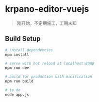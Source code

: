 # krpano-editor-vuejs

> 刚开始，不定期施工，工期未知

## Build Setup

``` bash
# install dependencies
npm install

# serve with hot reload at localhost:8080
npm run dev

# build for production with minification
npm run build

# to do 
node app.js
```
